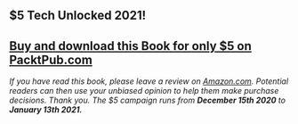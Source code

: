 ## $5 Tech Unlocked 2021!
[Buy and download this Book for only $5 on PacktPub.com](https://www.packtpub.com/product/learning-einstein-analytics/9781788475761)
-----
*If you have read this book, please leave a review on [Amazon.com](https://www.amazon.com/gp/product/1788475763).     Potential readers can then use your unbiased opinion to help them make purchase decisions. Thank you. The $5 campaign         runs from __December 15th 2020__ to __January 13th 2021.__*

